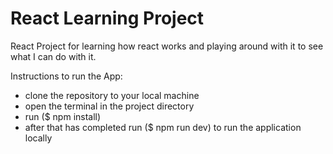 # React Learning Project

React Project for learning how react works and playing around with it to see what I can do with it.

Instructions to run the App:

 - clone the repository to your local machine
 - open the terminal in the project directory
 - run ($ npm install)
 - after that has completed run ($ npm run dev) to run the application locally
